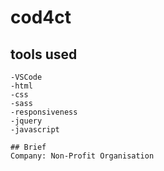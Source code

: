 # cod4ct
## tools used

```
-VSCode
-html
-css
-sass
-responsiveness
-jquery
-javascript

## Brief
Company: Non-Profit Organisation